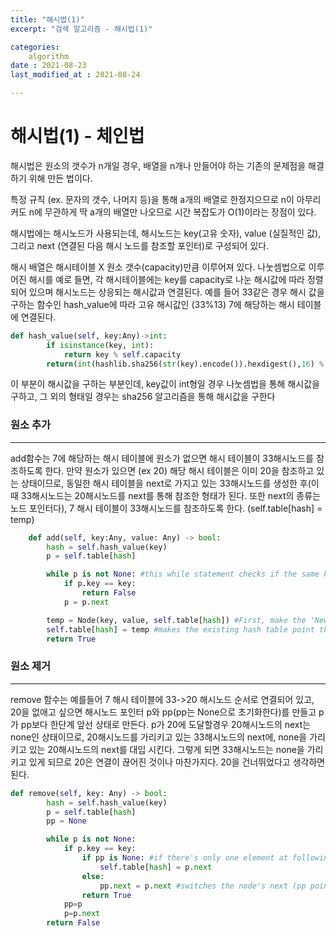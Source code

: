 ```yaml
---
title: "해시법(1)"
excerpt: "검색 알고리즘 - 해시법(1)"

categories:
    algorithm
date : 2021-08-23
last_modified_at : 2021-08-24

---
```


# 해시법(1) - 체인법

해시법은 원소의 갯수가 n개일 경우, 배열을 n개나 만들어야 하는
기존의 문제점을 해결하기 위해 만든 법이다.


특정 규칙 (ex. 문자의 갯수, 나머지 등)을 통해 a개의 배열로 한정지으므로 n이
아무리 커도 n에 무관하게 딱 a개의 배열만 나오므로 시간 복잡도가 O(1)이라는
장점이 있다.


해시법에는 해시노드가 사용되는데, 해시노드는 key(고유 숫자), value
(실질적인 값), 그리고 next (연결된 다음 해시 노드를 참조할 포인터)로 구성되어 있다.


해시 배열은 해시테이블 X 원소 갯수(capacity)만큼 이루어져 있다. 나눗셈법으로 이루어진 해시를 예로 들면,
각 해시테이블에는 key를 capacity로 나눈 해시값에 따라 정렬되어 있으며 해시노드는 상응되는 해시값과 연결된다.
예를 들어  33같은 경우 해시 값을 구하는 함수인 hash_value에 따라 고유 해시값인 (33%13) 7에 해당하는 해시 테이블에
연결된다.
~~~python
def hash_value(self, key:Any)->int:
        if isinstance(key, int):
            return key % self.capacity
        return(int(hashlib.sha256(str(key).encode()).hexdigest(),16) % self.capacity)
~~~
이 부분이 해시값을 구하는 부분인데, key값이 int형일 경우 나눗셈법을 통해 해시값을 구하고, 그 외의 형태일 경우는 sha256 알고리즘을 통해 해시값을 구한다



### 원소 추가
****
add함수는 7에 해당하는 해시 테이블에 원소가 없으면 해시 테이블이 33해시노드를 참조하도록 한다.
만약 원소가 있으면 (ex 20) 해당 해시 테이블은 이미 20을 참조하고 있는 상태이므로, 동일한 해시 테이블을
next로 가지고 있는 33해시노드를 생성한 후(이 때 33해시노드는 20해시노드를 next를 통해 참조한 형태가 된다.
또한 next의 종류는 노드 포인터다), 7 해시 테이블이 33해시노드를 참조하도록 한다. (self.table[hash] = temp)
~~~python
    def add(self, key:Any, value: Any) -> bool:
        hash = self.hash_value(key)
        p = self.table[hash]

        while p is not None: #this while statement checks if the same key exists
            if p.key == key:
                return False
            p = p.next

        temp = Node(key, value, self.table[hash]) #First, make the 'New Node, and the empty table(=self.table[hash]) moves to the New Node's 'next'
        self.table[hash] = temp #makes the existing hash table point the New Node(=temp)
        return True    
~~~



### 원소 제거
****
remove 함수는 예를들어 7 해시 테이블에 33->20 해시노드 순서로 연결되어 있고, 20을 없애고 싶으면
해시노드 포인터 p와 pp(pp는 None으로 초기화한다)를 만들고 p가 pp보다 한단계 앞선 상태로 만든다.
p가 20에 도달할경우 20해시노드의 next는 none인 상태이므로, 20해시노드를 가리키고 있는 33해시노드의 next에,
none을 가리키고 있는 20해시노드의 next를 대입 시킨다. 그렇게 되면 33해시노드는 none을 가리키고 있게 되므로
20은 연결이 끊어진 것이나 마찬가지다. 20을 건너뛰었다고 생각하면 된다.

~~~python
def remove(self, key: Any) -> bool:
        hash = self.hash_value(key)
        p = self.table[hash]
        pp = None

        while p is not None:
            if p.key == key:
                if pp is None: #if there's only one element at following hash
                    self.table[hash] = p.next
                else:
                    pp.next = p.next #switches the node's next (pp points) to the other node's next (p points)
                return True
            pp=p
            p=p.next
        return False
~~~
